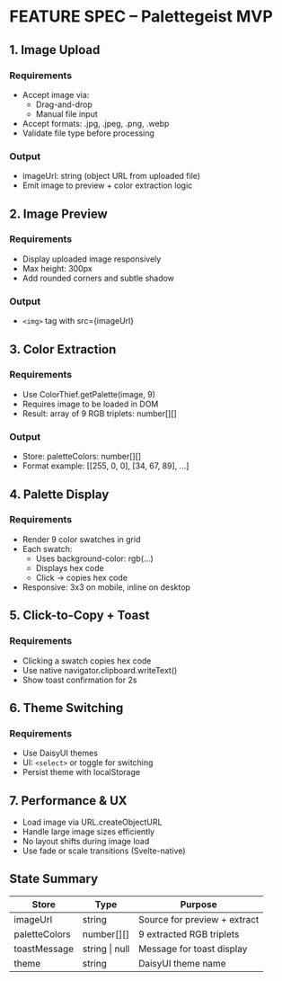 # FEATURE SPEC – Palettegeist MVP

## 1. Image Upload

### Requirements
- Accept image via:
  - Drag-and-drop
  - Manual file input
- Accept formats: .jpg, .jpeg, .png, .webp
- Validate file type before processing

### Output
- imageUrl: string (object URL from uploaded file)
- Emit image to preview + color extraction logic

## 2. Image Preview

### Requirements
- Display uploaded image responsively
- Max height: 300px
- Add rounded corners and subtle shadow

### Output
- `<img>` tag with src={imageUrl}

## 3. Color Extraction

### Requirements
- Use ColorThief.getPalette(image, 9)
- Requires image to be loaded in DOM
- Result: array of 9 RGB triplets: number[][]

### Output
- Store: paletteColors: number[][]
- Format example: [[255, 0, 0], [34, 67, 89], ...]

## 4. Palette Display

### Requirements
- Render 9 color swatches in grid
- Each swatch:
  - Uses background-color: rgb(...)
  - Displays hex code
  - Click → copies hex code
- Responsive: 3x3 on mobile, inline on desktop

## 5. Click-to-Copy + Toast

### Requirements
- Clicking a swatch copies hex code
- Use native navigator.clipboard.writeText()
- Show toast confirmation for 2s

## 6. Theme Switching

### Requirements
- Use DaisyUI themes
- UI: `<select>` or toggle for switching
- Persist theme with localStorage

## 7. Performance & UX
- Load image via URL.createObjectURL
- Handle large image sizes efficiently
- No layout shifts during image load
- Use fade or scale transitions (Svelte-native)

## State Summary

| Store | Type | Purpose |
|-------|------|--------|
| imageUrl | string | Source for preview + extract |
| paletteColors | number[][] | 9 extracted RGB triplets |
| toastMessage | string \| null | Message for toast display |
| theme | string | DaisyUI theme name |